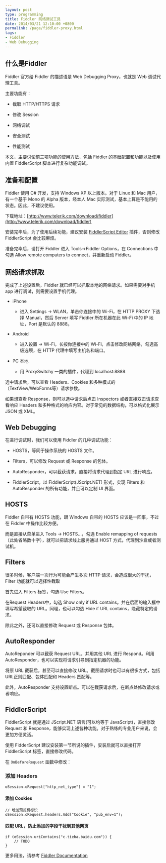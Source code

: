 ```yaml
---
layout: post
type: programming
title: Fiddler 网络调试工具
date: 2014/03/21 12:10:00 +0800
permalink: /page/fiddler-proxy.html
tags:
- Fiddler
- Web Debugging
---
```


## 什么是Fiddler

Fiddler 官方给 Fiddler 的描述语是 Web Debugging Proxy，也就是 Web 调试代理工具。

主要功能有：

* 截取 HTTP/HTTPS 请求

* 修改 Session

* 网络调试

* 安全测试

* 性能测试

本文，主要讨论前三项功能的使用方法，包括 Fiddler 的基础配置和功能以及使用内置 FiddlerScript 脚本进行复杂功能调试。

## 准备和配置

Fiddler 使用 C# 开发，支持 Windows XP 以上版本。对于 Linux 和 Mac 用户，有一个基于 Mono 的 Alpha 版本，经本人 Mac 实际测试，基本上算是不能用的状态。因此，不建议使用。

下载地址：[http://www.telerik.com/download/fiddler](http://www.telerik.com/download/fiddler)

安装完毕后，为了使用后续功能，建议安装 [FiddlerScript Editor](http://www.telerik.com/download/fiddler/fiddlerscript-editor) 插件，否则修改 FiddlerScript 会比较麻烦。

准备完毕后，请打开 Fiddler 进入 Tools->Fiddler Options，在 Connections 中勾选 Allow remote computers to connect，并重新启动 Fiddler。

## 网络请求抓取

完成了上述设置后，Fiddler 就已经可以抓取本地的网络请求。如果需要对手机 app 进行调试，则需要设置手机代理。

* iPhone  
    * 进入 Settings -> WLAN，单击你连接中的 Wi-Fi，在 HTTP PROXY 下选择 Manual，然后 Server 填写 Fiddler 所在机器在此 Wi-Fi 中的 IP 地址，Port 是默认的 8888。

* Android
    * 进入设置 -> Wi-Fi，长按你连接中的 Wi-Fi，点击修改网络网络，勾选高级选项，在 HTTP 代理中填写主机名和端口。

* PC 本地  
    * 用 ProxySwitchy 一类的插件，代理到 localhost:8888

选中请求后，可以查看 Headers、Cookies 和多种模式的（TextView/WebForms等）请求参数。

如果想查看 Response，则可以选中请求后点击 Inspectors 或者直接双击请求查看响应 Headers 和多种格式的响应内容。对于常见的数据结构，可以格式化展示 JSON 或 XML。

## Web Debugging

在进行调试时，我们可以使用 Fiddler 的几种调试功能：

* HOSTS，等同于操作系统的 HOSTS 文件。

* Filters，可以修改 Request 或 Response 的包体。

* AutoResponder，可以截获请求，直接将请求代理到指定 URL 进行响应。

* FiddlerScript，以 FiddlerScript(JScript.NET) 形式，实现 Filters 和 AutoResponder 的所有功能，并且可以定制 UI 界面。

## HOSTS

Fiddler 自带有 HOSTS 功能，跟 Windows 自带的 HOSTS 应该是一回事，不过在 Fiddler 中操作比较方便。

而是直接从菜单进入 Tools -> HOSTS...，勾选 Enable remapping of requests（此处省略数十字），就可以把请求线上服务通过 HOST 方式，代理到沙盒或者测试机。

## Filters

很多时候，客户端一次行为可能会产生多次 HTTP 请求，会造成很大的干扰，Filter 功能就可以选择性截取

首先进入 Filters 标签，勾选 Use Filters。

在Request Headers中，勾选 Show only if URL contains，并在后面的输入框中填写希望截取的 URL。同理，也可以勾选 Hide if URL contains，隐藏特定的请求。

除此之外，还可以直接修改 Request 或 Response 包体。

## AutoResponder

AutoReponder 可以截获 Request URL，并用其他 URL 进行 Respond。利用 AutoResponder，也可以实现将请求引导到指定机器的功能。

将原 URL 截获后，甚至可以直接修改 URL。截图请求时也可以有很多方式，包括URL正则匹配、包体匹配和 Headers 匹配等。

此外，AutoResponder 支持设置断点。可以在截获请求后，在断点处修改请求或者响应。

## FiddlerScript

FiddlerScript 就是通过 JScript.NET 语言(可以约等于 JavaScript)，直接修改 Request 和 Response，能够实现上述各种功能。对于熟练的专业用户来说，会更加方便灵活。

使用 FidderScript 建议安装第一节所说的插件，安装后就可以直接打开 FiddlerScript 标签，直接修改代码。

在 ```OnBeforeRequest``` 函数中修改：

### 添加 Headers

```
oSession.oRequest["http_net_type"] = "1";
```

#### 添加 Cookies

```
// 增加预览机标识
oSession.oRequest.headers.Add("Cookie", "pub_env=1");
```

#### 匹配 URL，防止添加的字段干扰到其他网页

```
if (oSession.uriContains("c.tieba.baidu.com")) {  
    // TODO
}
```

更多用法，请参考 [Fiddler Documentation](http://docs.telerik.com/fiddler/knowledgebase/fiddlerscript/modifyrequestorresponse)
